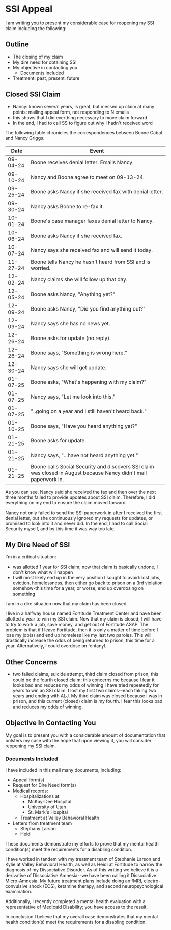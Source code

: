 # SSI Appeal

I am writing you to present my considerable case for reopening my SSI claim including the following:


## Outline

- The closing of my claim
- My dire need for obtaining SSI
- My objective in contacting you
  - Documents included
- Treatment: past, present, future


## Closed SSI Claim

- Nancy: known several years, is great, but messed up claim at many points: mailing appeal form, not responding to N emails
- this shows that I did everthing necessary to move claim forward
- In the end, I had to call SS to figure out why I hadn't received word

The following table chronicles the correspondences between Boone Cabal and Nancy Griggs.

| Date | Event |
|---|---|
| 09-04-24 | Boone receives denial letter. Emails Nancy. |
| 09-10-24 | Nancy and Boone agree to meet on 09-13-24. |
| 09-25-24 | Boone asks Nancy if she received fax with denial letter. |
| 09-30-24 | Nancy asks Boone to re-fax it. |
| 10-01-24 | Boone's case manager faxes denial letter to Nancy. |
| 10-06-24 | Boone asks Nancy if she received fax. |
| 10-07-24 | Nancy says she received fax and will send it today. |
| 11-27-24 | Boone tells Nancy he hasn't heard from SSI and is worried. |
| 12-02-24 | Nancy claims she will follow up that day. |
| 12-05-24 | Boone asks Nancy, "Anything yet?" |
| 12-09-24 | Boone asks Nancy, "Did you find anything out?" |
| 12-09-24 | Nancy says she has no news yet. |
| 12-26-24 | Boone asks for update (no reply). |
| 12-26-24 | Boone says, "Something is wrong here." |
| 12-30-24 | Nancy says she will get update. |
| 01-07-25 | Boone asks, "What's happening with my claim?" |
| 01-07-25 | Nancy says, "Let me look into this." |
| 01-07-25 | "..going on a year and I still haven't heard back." |
| 01-10-25 | Boone says, "Have you heard anything yet?" |
| 01-21-25 | Boone asks for update. |
| 01-21-25 | Nancy says, "...have not heard anything yet." |
| 01-21-25 | Boone calls Social Security and discovers SSI claim was closed in August because Nancy didn't mail paperwork in. |

As you can see, Nancy said she received the fax and then over the next three months failed to provide updates about SSI claim. Therefore, I did everything on my end to ensure the claim moved forward.

Nancy not only failed to send the SSI paperwork in after I received the first denial letter, but she continuously ignored my requests for updates, or promised to look into it and never did. In the end, I had to call Social Security myself, and by this time it was way too late.


## My Dire Need of SSI

I'm in a critical situation:
- was allotted 1 year for SSI claim; now that claim is basically undone, I don't know what will happen
- I will most likely end up in the very position I sought to avoid: lost jobs, eviction, homelessness, then either go back to prison on a 3rd violation somehow-this time for a year, or worse, end up overdosing on something

I am in a dire situation now that my claim has been closed.

I live in a halfway house named Fortitude Treatment Center and have been allotted a year to win my SSI claim. Now that my claim is closed, I will have to try to work a job, save money, and get out of Fortitude ASAP. The problem is that if I leave Fortitude, then it is only a matter of time before I lose my job(s) and end up homeless like my last two paroles. This will drastically increase the odds of being returned to prison, this time for a year. Alternatively, I could overdose on fentanyl.


## Other Concerns

- two failed claims, suicide attempt, third claim closed from prison; this could be the fourth closed claim; this concerns me because I fear  it looks bad and reduces my odds of winning
I have tried repeatedly for years to win an SSI claim. I lost my first two claims--each taking two years and ending with ALJ. My third claim was closed because I was in prison, and this current (closed) claim is my fourth. I fear this looks bad and reduces my odds of winning.

## Objective In Contacting You

My goal is to present you with a considerable amount of documentation that bolsters my case with the hope that upon viewing it, you will consider reopening my SSI claim.

### Documents Included

I have included in this mail many documents, including:
- Appeal form(s)
- Request for Dire Need form(s)
- Medical records:
  - Hospitalizations at:
    - McKay-Dee Hospital
    - University of Utah
    - St. Mark's Hospital
  - Treatment at Valley Behavioral Health
- Letters from treatment team
  - Stephany Larson
  - Heidi

These documents demonstrate my efforts to prove that my mental health condition(s) meet the requirements for a disabling condition. 

I have worked in tandem with my treatment team of Stephanie Larson and Kylie at Valley Behavioral Health, as well as Heidi at Fortitude to narrow the diagnosis of my Dissociative Disorder. As of this writing we believe it is a derivative of Dissociative Amnesia--we have been calling it Dissociative Micro-Amnesia. My future treatment plans include doing an fMRI, electro-convulsive shock (ECS),  ketamine therapy, and second neuropsychological examination. 

Additionally, I recently completed a mental health evaluation with a representative of Medicaid Disability; you have access to the result. 

In conclusion I believe that my overall case demonstrates that my mental health condition(s) meet the requirements for a disabling condition. 
